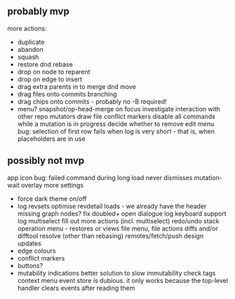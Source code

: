 probably mvp
------------
more actions:
- duplicate
- abandon
- squash
- restore
dnd rebase 
- drop on node to reparent
- drop on edge to insert
- drag extra parents in to merge
dnd move
- drag files onto commits
branching
- drag chips onto commits - probably no -B required!
- menu?
snapshot/op-head-merge on focus
investigate interaction with other repo mutators
draw file conflict markers 
disable all commands while a mutation is in progress
decide whether to remove edit menu
bug: selection of first row fails when log is very short - that is, when placeholders are in use

possibly not mvp
----------------
app icon
bug: failed command during long load never dismisses mutation-wait overlay
more settings
- force dark theme on/off
- log revsets
optimise revdetail loads - we already have the header
missing graph nodes?
fix doubled+ open dialogue
log keyboard support
log multiselect
fill out more actions (incl. multiselect)
redo/undo stack
operation menu - restores or views
file menu, file actions
diffs and/or difftool
resolve (other than rebasing)
remotes/fetch/push
design updates 
- edge colours
- conflict markers
- buttons?
- mutability indications
better solution to slow immutability check
tags
context menu event store is dubious. it only works because the top-level handler clears events after reading them
